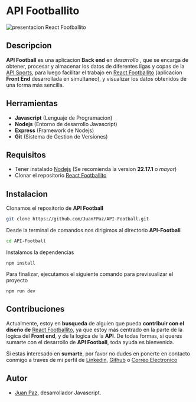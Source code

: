 # API Footballito

![presentacion React Footballito](https://jpaz.ar/img/proyectos/apiF.png)

## Descripcion

**API Football** es una aplicacion **Back end** en *desarrollo* , que se encarga de obtener, procesar y almacenar los datos de diferentes ligas y copas de la [API Sports](https://api-sports.io/documentation/football/v3), para luego facilitar el trabajo en [React Footballito](https://github.com/JuanFPaz/react-footballito.git) (aplicacion **Front End** desarrollada en simultaneo), y visualizar los datos obtenidos de una forma más sencilla.

## Herramientas

- **Javascript** (Lenguaje de Programacion)
- **Nodejs** (Entorno de desarrollo Javascript)
- **Express** (Framework de Nodejs)
- **Git** (Sistema de Gestion de Versiones)

## Requisitos

- Tener instalado [Nodejs](https://nodejs.org/es/download) (Se recomienda la version **22.17.1** o *mayor*)
- Clonar el repositorio [React Footballito](https://github.com/JuanFPaz/react-footballito.git) 

## Instalacion

Clonamos el repositorio de **API Football**

```bash
git clone https://github.com/JuanFPaz/API-Football.git
```

Desde la terminal de comandos nos dirigimos al directorio **API-Football**

```bash
cd API-Football
```

Instalamos la dependencias

```node
npm install
```

Para finalizar, ejecutamos el siguiente comando para previsualizar el proyecto

```node
npm run dev
```

## Contribuciones

Actualmente, estoy en **busqueda** de alguien que pueda **contribuir con el diseño de** [React Footballito](https://github.com/JuanFPaz/react-footballito.git), ya que estoy más centrado en la parte de la logica del **Front end**, y de la logica de la **API**. De todas formas, si queres sumarte con el desarrollo de **API Football**, toda ayuda es bienvenida.

Si estas interesado en **sumarte**, por favor no dudes en ponerte en contacto conmigo a traves de mi perfil de [Linkedin](https://www.linkedin.com/in/jpaz94/), [Github](https://github.com/JuanFPaz) o [Correo Electronico](mailto:jpaz.dev94@gmail.com)

## Autor

- [Juan Paz](https://jpaz.ar), desarrollador Javascript.